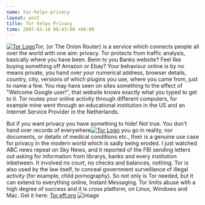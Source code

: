 ```yaml
--- 
name: tor-helps-privacy 
layout: post 
title: Tor helps Privacy 
time: 2007-03-10 00:43:00 +00:00 
--- 
```


[![Tor
Logo](http://img89.imageshack.us/img89/3386/efftorlogo400x282kw9.jpg "Tor Logo")](http://img89.imageshack.us/my.php?image=efftorlogo400x282kw9.jpg "Tor Logo")Tor,
(or The Onion Router) is a service which connects people all over the
world with one aim: privacy. Tor protects from traffic analysis,
basically where you have been. Benn to you Banks website? Feel like
buying something off Amazon or Ebay? Your behaviour online is by no
means private, you hand over your numerical address, browser details,
country, city, versions of which plugins you use, where you came from,
just to name a few. You may have seen on sites something to the effect
of "Welcome Google user!", that website knows exactly what you typed to
get to it. Tor routes your online activity through different computers,
for example mine went through an educational institution in the US and
an Internet Service Provider in the Netherlands.  
  
But if you want privacy you have something to hide! Not true. You don't
hand over records of everywhere[![Tor
Logo](http://img207.imageshack.us/img207/4282/torlogost0.png "Tor Logo")](http://img207.imageshack.us/my.php?image=torlogost0.png "Tor Logo")
you go in reality, nor documents, or details of medical conditions etc.,
their is a genuine use case for privacy in the modern world which is
sadly being eroded. I just watched ABC news repeat on Sky News, and it
reported of the FBI sending letters out asking for information from
librarys, banks and every institution inbetween. It involved no court,
no checks and balances, nothing. Tor is also used by the law itself, to
conceal government surveillance of illegal activity (for example, child
pornography). So not only is Tor needed, but it can extend to everything
online, Instant Messaging. Tor limits abuse with a high degree of
success and it is cross platform, on Linux, Windows and Mac. Get it
here: [Tor.eff.org](http://tor.eff.org/download.html.en "TOR")
![image](https://blogger.googleusercontent.com/tracker/7231752728434532377-5252745686627695393?l=neil.grogan.ie)
